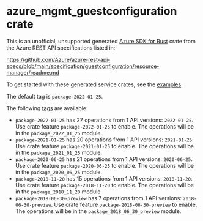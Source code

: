# azure_mgmt_guestconfiguration crate

This is an unofficial, unsupported generated [Azure SDK for Rust](https://github.com/Azure/azure-sdk-for-rust/tree/legacy) crate from the Azure REST API specifications listed in:

https://github.com/Azure/azure-rest-api-specs/blob/main/specification/guestconfiguration/resource-manager/readme.md

To get started with these generated service crates, see the [examples](https://github.com/Azure/azure-sdk-for-rust/blob/legacy/services/README.md#examples).

The default tag is `package-2022-01-25`.

The following [tags](https://github.com/Azure/azure-sdk-for-rust/blob/legacy/services/tags.md) are available:

- `package-2022-01-25` has 27 operations from 1 API versions: `2022-01-25`. Use crate feature `package-2022-01-25` to enable. The operations will be in the `package_2022_01_25` module.
- `package-2021-01-25` has 20 operations from 1 API versions: `2021-01-25`. Use crate feature `package-2021-01-25` to enable. The operations will be in the `package_2021_01_25` module.
- `package-2020-06-25` has 21 operations from 1 API versions: `2020-06-25`. Use crate feature `package-2020-06-25` to enable. The operations will be in the `package_2020_06_25` module.
- `package-2018-11-20` has 15 operations from 1 API versions: `2018-11-20`. Use crate feature `package-2018-11-20` to enable. The operations will be in the `package_2018_11_20` module.
- `package-2018-06-30-preview` has 7 operations from 1 API versions: `2018-06-30-preview`. Use crate feature `package-2018-06-30-preview` to enable. The operations will be in the `package_2018_06_30_preview` module.